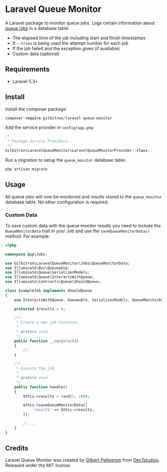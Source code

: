 # Laravel Queue Monitor

A Laravel package to monitor queue jobs. Logs certain information about [queue jobs](https://laravel.com/docs/5.3/queues) in a database table:

* The elapsed time of the job including start and finish timestamps
* If `--tries` is being used the attempt number for each job
* If the job failed and the exception given (if available)
* Custom data (optional)

## Requirements

* Laravel 5.3+

## Install

Install the composer package:

```php
composer require gilbitron/laravel-queue-monitor
```

Add the service provider in `config/app.php`:

```php
/*
 * Package Service Providers...
 */
Gilbitron\LaravelQueueMonitor\LaravelQueueMonitorProvider::class,
```

Run a migration to setup the `queue_monitor` database table:

```php
php artisan migrate
```

## Usage

All queue jobs will now be monitored and results stored to the `queue_monitor` database table. No other configuration is required.

### Custom Data

To save custom data with the queue monitor results you need to include the `QueueMonitorData` trait in your Job and use the `saveQueueMonitorData()` method. For example:

```php
<?php

namespace App\Jobs;

use Gilbitron\LaravelQueueMonitor\Jobs\QueueMonitorData;
use Illuminate\Bus\Queueable;
use Illuminate\Queue\SerializesModels;
use Illuminate\Queue\InteractsWithQueue;
use Illuminate\Contracts\Queue\ShouldQueue;

class ExampleJob implements ShouldQueue
{
    use InteractsWithQueue, Queueable, SerializesModels, QueueMonitorData;

    protected $results = 0;

    /**
     * Create a new job instance.
     *
     * @return void
     */
    public function __construct()
    {
        //
    }

    /**
     * Execute the job.
     *
     * @return void
     */
    public function handle()
    {
        $this->results = rand(1, 100);

        $this->saveQueueMonitorData([
            'results' => $this->results,
        ]);

        // ...
    }
}
```

## Credits

Laravel Queue Monitor was created by [Gilbert Pellegrom](https://gilbert.pellegrom.me) from
[Dev7studios](https://dev7studios.co). Released under the MIT license.
